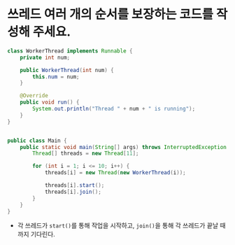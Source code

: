 # 쓰레드 여러 개의 순서를 보장하는 코드를 작성해 주세요.

```java
class WorkerThread implements Runnable {
    private int num;

    public WorkerThread(int num) {
        this.num = num;
    }

    @Override
    public void run() {
        System.out.println("Thread " + num + " is running");
    }
}


public class Main {
    public static void main(String[] args) throws InterruptedException {
        Thread[] threads = new Thread[11];

        for (int i = 1; i <= 10; i++) {
            threads[i] = new Thread(new WorkerThread(i));

            threads[i].start();
            threads[i].join();
        }
    }
}
```

- 각 쓰레드가 `start()`를 통해 작업을 시작하고, `join()`을 통해 각 쓰레드가 끝날 때까지 기다린다.
